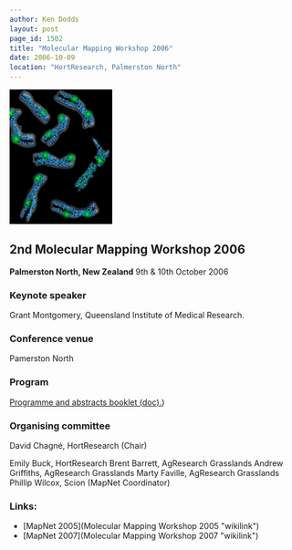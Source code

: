 ```yaml
---
author: Ken Dodds
layout: post
page_id: 1502
title: "Molecular Mapping Workshop 2006"
date: 2006-10-09
location: "HortResearch, Palmerston North"
---
```


![north palmerston](/assets/img/MMW-PN.png)

## 2nd Molecular Mapping Workshop 2006

**Palmerston North, New Zealand** 9th & 10th October 2006

### Keynote speaker

Grant Montgomery, Queensland Institute of Medical Research.

### Conference venue

Pamerston North

### Program

[Programme and abstracts booklet (doc).](/assets/content/2006/Molecular_Mapping_Workshop_BOOKLET_2006_v1.pdf "wikilink"))

### Organising committee

David Chagné, HortResearch (Chair)

Emily Buck, HortResearch
Brent Barrett, AgResearch Grasslands
Andrew Griffiths, AgResearch Grasslands
Marty Faville, AgResearch Grasslands
Phillip Wilcox, Scion (MapNet Coordinator)

### Links:

-   [MapNet 2005](Molecular Mapping Workshop 2005 "wikilink")
-   [MapNet 2007](Molecular Mapping Workshop 2007 "wikilink")
